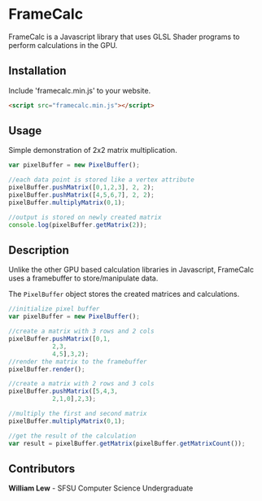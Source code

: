 
# FrameCalc

FrameCalc is a Javascript library that uses GLSL Shader programs to perform calculations in the GPU.

## Installation

Include 'framecalc.min.js' to your website.

```html
<script src="framecalc.min.js"></script>
```

## Usage
Simple demonstration of 2x2 matrix multiplication.
```javascript
var pixelBuffer = new PixelBuffer();

//each data point is stored like a vertex attribute
pixelBuffer.pushMatrix([0,1,2,3], 2, 2);
pixelBuffer.pushMatrix([4,5,6,7], 2, 2);
pixelBuffer.multiplyMatrix(0,1);

//output is stored on newly created matrix
console.log(pixelBuffer.getMatrix(2));
```

## Description
Unlike the other GPU based calculation libraries in Javascript, FrameCalc uses a framebuffer to store/manipulate data.

The ```PixelBuffer``` object stores the created matrices and calculations.
```javascript
//initialize pixel buffer
var pixelBuffer = new PixelBuffer();

//create a matrix with 3 rows and 2 cols
pixelBuffer.pushMatrix([0,1,
			2,3,
			4,5],3,2);
//render the matrix to the framebuffer
pixelBuffer.render();

//create a matrix with 2 rows and 3 cols
pixelBuffer.pushMatrix([5,4,3,
			2,1,0],2,3);

//multiply the first and second matrix
pixelBuffer.multiplyMatrix(0,1);

//get the result of the calculation
var result = pixelBuffer.getMatrix(pixelBuffer.getMatrixCount());
```

## Contributors
**William Lew** - SFSU Computer Science Undergraduate
